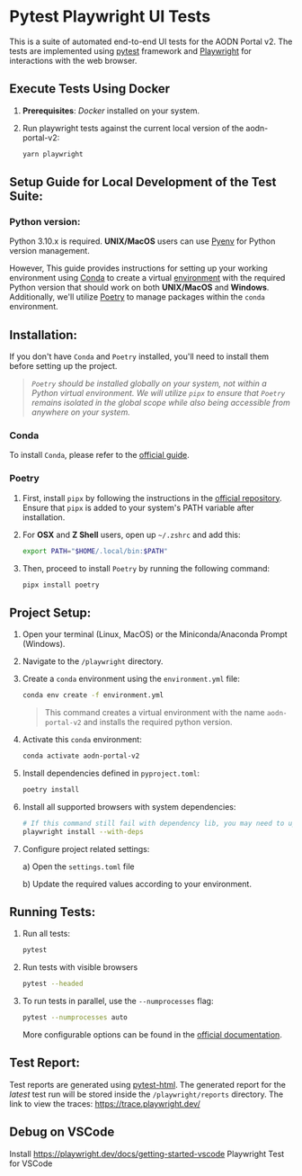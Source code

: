 # Pytest Playwright UI Tests

This is a suite of automated end-to-end UI tests for the AODN Portal v2. The tests are implemented using [pytest](https://pytest.org/) framework and [Playwright](https://playwright.dev/python/) for interactions with the web browser.

## Execute Tests Using Docker

1. **Prerequisites**: _Docker_ installed on your system.
2. Run playwright tests against the current local version of the aodn-portal-v2:

   ```bash
   yarn playwright
   ```

## Setup Guide for Local Development of the Test Suite:

### Python version:

Python 3.10.x is required. **UNIX/MacOS** users can use [Pyenv](https://github.com/pyenv/pyenv) for Python version management.

However, This guide provides instructions for setting up your working environment using [Conda](https://conda.io/projects/conda/en/latest/user-guide/install/index.html) to create a virtual [environment](https://docs.conda.io/projects/conda/en/latest/user-guide/concepts/environments.html) with the required Python version that should work on both **UNIX/MacOS** and **Windows**. Additionally, we'll utilize [Poetry](https://python-poetry.org/docs/) to manage packages within the `conda` environment.

## Installation:

If you don't have `Conda` and `Poetry` installed, you'll need to install them before setting up the project.

> _`Poetry` should be installed globally on your system, not within a Python virtual environment. We will utilize `pipx` to ensure that `Poetry` remains isolated in the global scope while also being accessible from anywhere on your system._

### Conda

To install `Conda`, please refer to the [official guide](https://conda.io/projects/conda/en/latest/user-guide/install/index.html).

### Poetry

1. First, install `pipx` by following the instructions in the [official repository](https://github.com/pypa/pipx). Ensure that `pipx` is added to your system's PATH variable after installation.
2. For **OSX** and **Z Shell** users, open up `~/.zshrc` and add this:

   ```bash
   export PATH="$HOME/.local/bin:$PATH"
   ```

3. Then, proceed to install `Poetry` by running the following command:

   ```bash
   pipx install poetry
   ```

## Project Setup:

1. Open your terminal (Linux, MacOS) or the Miniconda/Anaconda Prompt (Windows).
2. Navigate to the `/playwright` directory.
3. Create a `conda` environment using the `environment.yml` file:

   ```bash
   conda env create -f environment.yml
   ```

   > This command creates a virtual environment with the name `aodn-portal-v2` and installs the required python version.

4. Activate this `conda` environment:
   ```bash
   conda activate aodn-portal-v2
   ```
5. Install dependencies defined in `pyproject.toml`:
   ```bash
   poetry install
   ```
6. Install all supported browsers with system dependencies:

   ```bash
   # If this command still fail with dependency lib, you may need to upgrade your lib or playwright version
   playwright install --with-deps
   ```

7. Configure project related settings:

   a) Open the `settings.toml` file

   b) Update the required values according to your environment.

## Running Tests:

1. Run all tests:
   ```bash
   pytest
   ```
2. Run tests with visible browsers

   ```bash
   pytest --headed
   ```

3. To run tests in parallel, use the `--numprocesses` flag:
   ```bash
   pytest --numprocesses auto
   ```
   More configurable options can be found in the [official documentation](https://playwright.dev/python/docs/running-tests).

## Test Report:

Test reports are generated using [pytest-html](https://pytest-html.readthedocs.io/en/latest/). The generated report for the _latest_ test run will be stored inside the `/playwright/reports` directory.
The link to view the traces: https://trace.playwright.dev/

## Debug on VSCode

Install https://playwright.dev/docs/getting-started-vscode Playwright Test for VSCode
